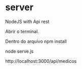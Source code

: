 # server
NodeJS with Api rest

Abrir o terminal.

Dentro do arquivo
npm install

node serve.js

http://localhost:3000/api/medicos
